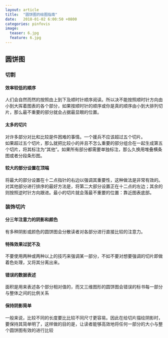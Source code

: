 ```yaml
---
layout: article
title:  "圆饼图的绘图指南"
date:   2018-01-02 6:00:50 +0800
categories: pinfovis
image:
  teaser: 6.jpg
  feature: 6.jpg
---
```

## 圆饼图
### 切割
#### 效率较低的顺序  
  人们会自然而然的按照由上到下及顺时针顺序阅读。所以决不能按照顺时针方向由小到大挥着图表的各个部分，如果按顺时针的顺序或你是真的顺序由小到大排列切片，那么最不重要的部分就会占据最显眼的位置。 
  
#### 太多的切片  
对许多部分对比和比较是件困难的事情。一个援兵不应该超过五个切片。  
如果超过五个切片，那么就把比较小的并且不怎么重要的部分组合在一起生成第五个切片，将其标注为“其他”。如果所有部分都需要单独标注，那么久换用堆叠横条图或者分段条形图。  
#### 较大的部分设置在顶端
将最大的部分设置在十二点指针的右边以强调其重要性，这种做法是非常有效的。对其他部分进行排序的最好方法是，将第二大部分设置正在十二点的左边；其余的则按照逆时针方向跟进。最小的切片就会落最不重要的位置：靠近图表底部。
### 装饰切片
#### 分三年注意力的阴影和颜色
有多种阴影或颜色的圆饼图会分散读者对各部分进行直接比较的注意力。
#### 特殊效果过犹不及
不要使用两种或两种以上的技巧来强调某一部分，不如不要对想要强调的切片即做着色处理，又将其分离出来。
#### 错误的数据表述 
面积是用来表述各个部分相对值的，而又三维图形的圆饼图会错误的标书每一部分与整体之间的比例关系
#### 保持阴影简单
一般来说，比较不同的长度要比比较不同尺寸更容易。因此在给切片描绘阴影时，要保持其简单明了，这样做的目的是，让读者能够高效地将任何一部分的大小与整个圆饼图有效的进行比较

